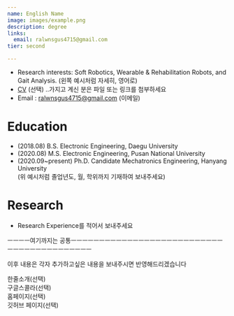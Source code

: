 ```yaml
---
name: English Name
image: images/example.png
description: degree
links:
  email: ralwnsgus4715@gmail.com
tier: second

---
```

- Research interests: Soft Robotics, Wearable & Rehabilitation Robots, and Gait Analysis.  (왼쪽 예시처럼 자세히, 영어로)
- [CV](https://sites.google.com/hanyang.ac.kr/hamseoyeoncv/%ED%99%88)  (선택) ..가지고 계신 분은 파일 또는 링크를 첨부하세요
- Email : ralwnsgus4715@gmail.com (이메일)

# Education
- (2018.08) B.S. Electronic Engineering, Daegu University
- (2020.08) M.S. Electronic Engineering, Pusan National University
- (2020.09~present) Ph.D. Candidate Mechatronics Engineering, Hanyang University    
(위 예시처럼 졸업년도, 월, 학위까지 기재하여 보내주세요)

# Research
- Research Experience를 적어서 보내주세요  
  
    
   
    
     




ㅡㅡㅡㅡ여기까지는 공통ㅡㅡㅡㅡㅡㅡㅡㅡㅡㅡㅡㅡㅡㅡㅡㅡㅡㅡㅡㅡㅡㅡㅡㅡㅡㅡㅡㅡㅡㅡㅡㅡㅡㅡㅡㅡㅡㅡㅡㅡㅡㅡ  



  
    
이후 내용은 각자 추가하고싶은 내용을 보내주시면 반영해드리겠습니다
  

  한줄소개(선택)  
  구글스콜라(선택)  
  홈페이지(선택)  
  깃허브 페이지(선택)  
